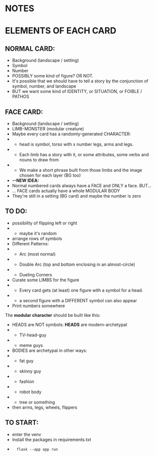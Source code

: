 # NOTES

# ELEMENTS OF EACH CARD
## NORMAL CARD:
* Background (landscape / setting)
* Symbol
* Number
* POSSIBLY some kind of figure? OR NOT.
* It's possible that we should have to tell a story by the conjunction of symbol, number, and landscape
* BUT we want some kind of IDENTITY, or SITUATION, or FOIBLE / PATHOS
## FACE CARD:
* Background (landscape / setting)
* LIMB-MONSTER (modular creature)
* Maybe every card has a randomly-generated CHARACTER:
* * head is symbol, torso with x number legs, arms and legs.
* * Each limb has a story with it, or some attributes, some verbs and nouns to draw from
* * We make a short phrase built from those limbs and the image chosen for each layer (BG too)
* **--NEW IDEA:**
* Normal numbered cards always have a FACE and ONLY a face. BUT...
* ... FACE cards actually have a whole MODULAR BODY
* They're still in a setting (BG card) and maybe the number is zero


## TO DO:
* possibility of flipping left or right
* * maybe it's random
* arrange rows of symbols
* Different Patterns:
* * Arc (most normal)
* * Double Arc (top and bottom enclosing in an almost-circle)
* * Dueling Corners
* Curate some LIMBS for the figure
* * Every card gets (at least) one figure with a symbol for a head.
* * a second figure with a DIFFERENT symbol can also appear
* Print numbers somewhere

The **modular character** should be built like this:
* HEADS are NOT symbols: **HEADS** are modern-archetypal
* * TV-head-guy
* * meme guys
* BODIES are archetypal in other ways:
* * fat guy
* * skinny guy
* * fashion
* * robot body
* * tree or something
* then arms, legs, wheels, flippers

## TO START:
* enter the venv
* Install the packages in requirements.txt
*       flask --app app run
